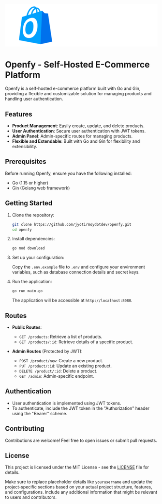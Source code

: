 <p align="center">
   
![](src/OpenfyLogo.svg)

</p>

# Openfy - Self-Hosted E-Commerce Platform

Openfy is a self-hosted e-commerce platform built with Go and Gin, providing a flexible and customizable solution for managing products and handling user authentication.

## Features

- **Product Management**: Easily create, update, and delete products.
- **User Authentication**: Secure user authentication with JWT tokens.
- **Admin Panel**: Admin-specific routes for managing products.
- **Flexible and Extendable**: Built with Go and Gin for flexibility and extensibility.

## Prerequisites

Before running Openfy, ensure you have the following installed:

- Go (1.15 or higher)
- Gin (Golang web framework)

## Getting Started

1. Clone the repository:

   ```bash
   git clone https://github.com/jyotirmoydotdev/openfy.git
   cd openfy
   ```

2. Install dependencies:

   ```bash
   go mod download
   ```

3. Set up your configuration:

   Copy the `.env.example` file to `.env` and configure your environment variables, such as database connection details and secret keys.

4. Run the application:

   ```bash
   go run main.go
   ```

   The application will be accessible at `http://localhost:8080`.

## Routes

- **Public Routes**:
  - `GET /products`: Retrieve a list of products.
  - `GET /products/:id`: Retrieve details of a specific product.

- **Admin Routes** (Protected by JWT):
  - `POST /product/new`: Create a new product.
  - `PUT /product/:id`: Update an existing product.
  - `DELETE /product/:id`: Delete a product.
  - `GET /admin`: Admin-specific endpoint.

## Authentication

- User authentication is implemented using JWT tokens.
- To authenticate, include the JWT token in the "Authorization" header using the "Bearer" scheme.

## Contributing

Contributions are welcome! Feel free to open issues or submit pull requests.

## License

This project is licensed under the MIT License - see the [LICENSE](LICENSE) file for details.

Make sure to replace placeholder details like `yourusername` and update the project-specific sections based on your actual project structure, features, and configurations. Include any additional information that might be relevant to users and contributors.
